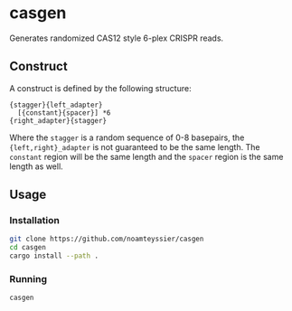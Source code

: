 # casgen

Generates randomized CAS12 style 6-plex CRISPR reads.

## Construct

A construct is defined by the following structure:

```text
{stagger}{left_adapter}
  [{constant}{spacer}] *6
{right_adapter}{stagger}
```

Where the `stagger` is a random sequence of 0-8 basepairs,
the `{left,right}_adapter` is not guaranteed to be the
same length.
The `constant` region will be the same length and the `spacer`
region is the same length as well.

## Usage

### Installation

```bash
git clone https://github.com/noamteyssier/casgen
cd casgen
cargo install --path .
```

### Running

```bash
casgen
```
